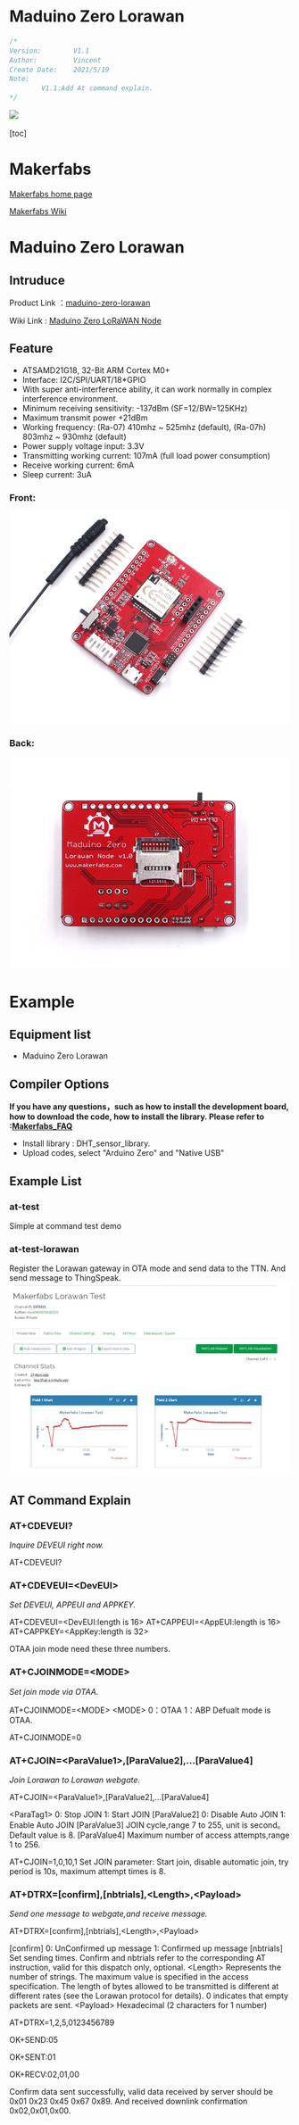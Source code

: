 # Maduino Zero Lorawan


```c++
/*
Version:		V1.1
Author:			Vincent
Create Date:	2021/5/19
Note:
		V1.1:Add At command explain.
*/
```


![](md_pic/main.jpg)


[toc]

# Makerfabs

[Makerfabs home page](https://www.makerfabs.com/)

[Makerfabs Wiki](https://www.makerfabs.com/wiki/index.php?title=Main_Page)

# Maduino Zero Lorawan
## Intruduce

Product Link ：[maduino-zero-lorawan](https://www.makerfabs.com/maduino-zero-lorawan.html) 

Wiki Link :  [Maduino Zero LoRaWAN Node](https://www.makerfabs.com/wiki/index.php?title=Maduino_Zero_LoRaWAN_Node) 



## Feature

- ATSAMD21G18, 32-Bit ARM Cortex M0+
- Interface: I2C/SPI/UART/18*GPIO
- With super anti-interference ability, it can work normally in complex interference environment.
- Minimum receiving sensitivity: -137dBm (SF=12/BW=125KHz)
- Maximum transmit power +21dBm
- Working frequency: (Ra-07) 410mhz ~ 525mhz (default), (Ra-07h) 803mhz ~ 930mhz (default)
- Power supply voltage input: 3.3V
- Transmitting working current: 107mA (full load power consumption)
- Receive working current: 6mA
- Sleep current: 3uA

### Front:

![front](md_pic/front.jpg)

### Back:
![back](md_pic/back.jpg)



# Example


## Equipment list

- Maduino Zero Lorawan


## Compiler Options
**If you have any questions，such as how to install the development board, how to download the code, how to install the library. Please refer to :[Makerfabs_FAQ](https://github.com/Makerfabs/Makerfabs_FAQ)**

- Install library : DHT_sensor_library.
- Upload codes, select "Arduino Zero" and "Native USB"


## Example List

### at-test

Simple at command test demo

### at-test-lorawan

Register the Lorawan gateway in OTA mode and send data to the TTN. And send message to ThingSpeak.
![thingspeak](md_pic/thingspeak.jpg)

## AT Command Explain

### AT+CDEVEUI?

*Inquire DEVEUI right now.*

AT+CDEVEUI?

### AT+CDEVEUI=&lt;DevEUI&gt;

*Set DEVEUI, APPEUI and APPKEY.*

AT+CDEVEUI=&lt;DevEUI:length is 16&gt;
AT+CAPPEUI=&lt;AppEUI:length is 16&gt;
AT+CAPPKEY=&lt;AppKey:length is 32&gt;

OTAA join mode need these three numbers.

### AT+CJOINMODE=&lt;MODE&gt;

*Set join mode via OTAA.*

AT+CJOINMODE=&lt;MODE&gt;
&lt;MODE&gt;
0：OTAA
1：ABP
Defualt mode is OTAA.

AT+CJOINMODE=0


### AT+CJOIN=&lt;ParaValue1&gt;,[ParaValue2],…[ParaValue4]

*Join Lorawan to Lorawan webgate.*

AT+CJOIN=&lt;ParaValue1&gt;,[ParaValue2],…[ParaValue4]

&lt;ParaTag1&gt;
0: Stop JOIN
1: Start JOIN
[ParaValue2]
0: Disable Auto JOIN
1: Enable Auto JOIN
[ParaValue3]
JOIN cycle,range 7 to 255, unit is second。
Default value is 8.
[ParaValue4]
Maximum number of access attempts,range 1 to 256.

AT+CJOIN=1,0,10,1
Set JOIN parameter: Start join, disable automatic join, try period is 10s, maximum attempt times is 8.

### AT+DTRX=[confirm],[nbtrials],&lt;Length&gt;,&lt;Payload&gt;

*Send one message to webgate,and receive message.*

AT+DTRX=[confirm],[nbtrials],&lt;Length&gt;,&lt;Payload&gt;

[confirm]
0: UnConfirmed up message
1: Confirmed up message
[nbtrials]
Set sending times.
Confirm and nbtrials refer to the corresponding AT instruction, valid for this dispatch only, optional.
&lt;Length&gt;
Represents the number of strings. The maximum value is specified in the access specification. 
The length of bytes allowed to be transmitted is different at different rates (see the Lorawan protocol for details). 
0 indicates that empty packets are sent.
&lt;Payload&gt;
Hexadecimal (2 characters for 1 number)

AT+DTRX=1,2,5,0123456789

OK+SEND:05

OK+SENT:01

OK+RECV:02,01,00

Confirm data sent successfully, valid data received by server should be 0x01 0x23 0x45 0x67 0x89.
And received downlink confirmation 0x02,0x01,0x00.
